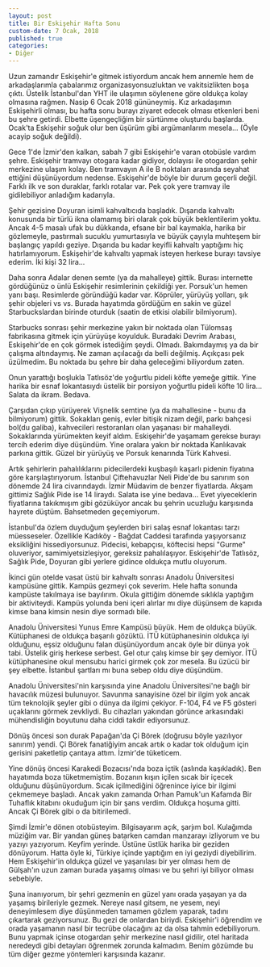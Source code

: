 ```yaml
---
layout: post
title: Bir Eskişehir Hafta Sonu
custom-date: 7 Ocak, 2018
published: true
categories: 
- Diğer
---
```


Uzun zamandır Eskişehir'e gitmek istiyordum ancak hem annemle hem de arkadaşlarımla çabalarımız organizasyonsuzluktan ve vakitsizlikten boşa çıktı. Üstelik İstanbul'dan YHT ile ulaşımın söylenene göre oldukça kolay olmasına rağmen. Nasip 6 Ocak 2018 gününeymiş. Kız arkadaşımın Eskişehirli olması, bu hafta sonu burayı ziyaret edecek olması etkenleri beni bu şehre getirdi. Elbette üşengeçliğim bir sürtünme oluşturdu başlarda. Ocak'ta Eskişehir soğuk olur ben üşürüm gibi argümanlarım mesela... (Öyle acayip soğuk değildi).

Gece 1'de İzmir'den kalkan, sabah 7 gibi Eskişehir'e varan otobüsle vardım şehre. Eskişehir tramvayı otogara kadar gidiyor, dolayısı ile otogardan şehir merkezine ulaşım kolay. Ben tramvayın A ile B noktaları arasında seyahat ettiğini düşünüyordum nedense. Eskişehir'de böyle bir durum geçerli değil. Farklı ilk ve son duraklar, farklı rotalar var. Pek çok yere tramvay ile gidilebiliyor anladığım kadarıyla.

Şehir gezisine Doyuran isimli kahvaltıcıda başladık. Dışarıda kahvaltı konusunda bir türlü ikna olamamış biri olarak çok büyük beklentilerim yoktu. Ancak 4-5 masalı ufak bu dükkanda, efsane bir bal kaymakla, harika bir gözlemeyle, pastırmalı sucuklu yumurtasıyla ve büyük çayıyla muhteşem bir başlangıç yapıldı geziye. Dışarıda bu kadar keyifli kahvaltı yaptığımı hiç hatırlamıyorum. Eskişehir'de kahvaltı yapmak isteyen herkese burayı tavsiye ederim. İki kişi 32 lira...

Daha sonra Adalar denen semte (ya da mahalleye) gittik. Burası internette gördüğünüz o ünlü Eskişehir resimlerinin çekildiği yer. Porsuk'un hemen yanı başı. Resimlerde göründüğü kadar var. Köprüler, yürüyüş yolları, şık şehir objeleri vs vs. Burada hayatımda gördüğüm en sakin ve güzel Starbuckslardan birinde oturduk (saatin de etkisi olabilir bilmiyorum).

Starbucks sonrası şehir merkezine yakın bir noktada olan Tülomsaş fabrikasına gitmek için yürüyüşe koyulduk. Buradaki Devrim Arabası, Eskişehir'de en çok görmek istediğim şeydi. Olmadı. Bakımdaymış ya da bir çalışma altındaymış. Ne zaman açılacağı da belli değilmiş. Açıkçası pek üzülmedim. Bu noktada bu şehre bir daha geleceğimi biliyordum zaten.

Onun yarattığı boşlukla Tatlısöz'de yoğurtlu pideli köfte yemeğe gittik. Yine harika bir esnaf lokantasıydı üstelik bir porsiyon yoğurtlu pideli köfte 10 lira... Salata da ikram. Bedava.

Çarşıdan çıkıp yürüyerek Vişnelik semtine (ya da mahallesine - bunu da bilmiyorum) gittik. Sokakları geniş, evler bitişik nizam değil, parkı bahçesi bol(du galiba), kahvecileri restoranları olan yaşanası bir mahalleydi. Sokaklarında yürümekten keyif aldım. Eskişehir'de yaşamam gerekse burayı tercih ederim diye düşündüm. Yine oralara yakın bir noktada Kanlıkavak parkına gittik. Güzel bir yürüyüş ve Porsuk kenarında Türk Kahvesi.

Artık şehirlerin pahalılıklarını pidecilerdeki kuşbaşılı kaşarlı pidenin fiyatına göre karşılaştırıyorum. İstanbul Çiftehavuzlar Neli Pide'de bu sanırım son dönemde 24 lira civarındaydı. İzmir Müdavim de benzer fiyatlarda. Akşam gittimiz Sağlık Pide ise 14 liraydı. Salata ise yine bedava... Evet yiyeceklerin fiyatlarına takıkmışım gibi gözüküyor ancak bu şehrin ucuzluğu karşısında hayrete düştüm. Bahsetmeden geçemiyorum.

İstanbul'da özlem duyduğum şeylerden biri salaş esnaf lokantası tarzı müesseseler. Özellikle Kadıköy - Bağdat Caddesi tarafında yaşıyorsanız eksikliğini hissediyorsunuz. Pidecisi, kebapçısı, köftecisi hepsi "Gurme" oluveriyor, samimiyetsizleşiyor, gereksiz pahalılaşıyor. Eskişehir'de Tatlısöz, Sağlık Pide, Doyuran gibi yerlere gidince oldukça mutlu oluyorum.

İkinci gün otelde vasat üstü bir kahvaltı sonrası Anadolu Üniversitesi kampüsüne gittik. Kampüs gezmeyi çok severim. Hele hafta sonunda kampüste takılmaya ise bayılırım. Okula gittiğim dönemde sıklıkla yaptığım bir aktiviteydi. Kampüs yolunda beni içeri alırlar mı diye düşünsem de kapıda kimse bana kimsin nesin diye sormadı bile.

Anadolu Üniversitesi Yunus Emre Kampüsü büyük. Hem de oldukça büyük. Kütüphanesi de oldukça başarılı gözüktü. İTÜ kütüphanesinin oldukça iyi olduğunu, eşsiz olduğunu falan düşünüyordum ancak öyle bir dünya yok tabi. Üstelik giriş herkese serbest. Gel otur çalış kimse bir şey demiyor. İTÜ kütüphanesine okul mensubu harici girmek çok zor mesela. Bu üzücü bir şey elbette. İstanbul şartları mı buna sebep oldu diye düşündüm.

Anadolu Üniversitesi'nin karşısında yine Anadolu Üniversitesi'ne bağlı bir havacılık müzesi bulunuyor. Savunma sanayisine özel bir ilgim yok ancak tüm teknolojik şeyler gibi o dünya da ilgimi çekiyor. F-104, F4 ve F5 gösteri uçaklarını görmek zevkliydi. Bu cihazları yakından görünce arkasındaki mühendisliğin boyutunu daha ciddi takdir ediyorsunuz.

Dönüş öncesi son durak Papağan'da Çi Börek (doğrusu böyle yazılıyor sanırım) yendi. Çi Börek fanatiğiyim ancak artık o kadar tok olduğum için gerisini paketletip çantaya attım. İzmir'de tüketicem.

Yine dönüş öncesi Karakedi Bozacısı'nda boza içtik (aslında kaşıkladık). Ben hayatımda boza tüketmemiştim. Bozanın kışın içilen sıcak bir içecek olduğunu düşünüyordum. Sıcak içilmediğini öğrenince iyice bir ilgimi çekmemeye başladı. Ancak yakın zamanda Orhan Pamuk'un Kafamda Bir Tuhaflık kitabını okuduğum için bir şans verdim. Oldukça hoşuma gitti. Ancak Çi Börek gibi o da bitirilemedi.

Şimdi İzmir'e dönen otobüsteyim. Bilgisayarım açık, şarjım bol. Kulağımda müziğim var. Bir yandan güneş batarken camdan manzarayı izliyorum ve bu yazıyı yazıyorum. Keyfim yerinde. Üstüne üstlük harika bir geziden dönüyorum. Hatta öyle ki, Türkiye içinde yaptığım en iyi geziydi diyebilirim. Hem Eskişehir'in oldukça güzel ve yaşanılası bir yer olması hem de Gülşah'ın uzun zaman burada yaşamış olması ve bu şehri iyi biliyor olması sebebiyle.

Şuna inanıyorum, bir şehri gezmenin en güzel yanı orada yaşayan ya da yaşamış birileriyle gezmek. Nereye nasıl gitsem, ne yesem, neyi deneyimlesem diye düşünmeden tamamen gözlem yaparak, tadını çıkartarak geziyorsunuz. Bu gezi de onlardan biriydi. Eskişehir'i öğrendim ve orada yaşamanın nasıl bir tecrübe olacağını az da olsa tahmin edebiliyorum. Bunu yapmak içinse otogardan şehir merkezine nasıl gidilir, otel haritada neredeydi gibi detayları öğrenmek zorunda kalmadım. Benim gözümde bu tüm diğer gezme yöntemleri karşısında kazanır.
